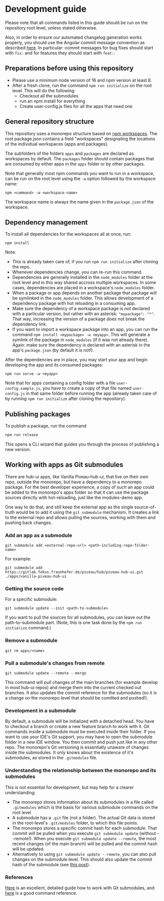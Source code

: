 # Development guide

Please note that all commands listed in this guide should be run on the repository root level,
unless stated otherwise.

Also, in order to ensure our automated changelog generation works properly, you should
use the Angular commit message convention as described [here](https://www.npmjs.com/package/semantic-release).
In particular: commit messages for bug fixes should start with `fix:` and for features they should start with
`feat:`.

## Preparations before using this repository

* Please use a minimum node version of 16 and npm version at least 8.
* After a fresh clone, run the command `npm run initialize` on the root level. This will do the following:
  * Checkout all the submodules
  * run an npm install for everything
  * Create user-config.js files for all the apps that need one

## General repository structure
This repository uses a monorepo structure based on [npm workspaces](https://docs.npmjs.com/cli/v7/using-npm/workspaces).
The root package.json contains a field "workspaces" designating the locations
of the individual workspaces (apps and packages).

The subfolders of the folders `apps` and `packages` are declared as workspaces
by default. The `packages` folder should contain packages that are consumed
by either apps in the `apps` folder or by other packages.

Note that generally most npm commands you want to run in a workspace, can be run
on the root level using the `-w` option followed by the workspace name:

```
npm <command> -w <workspace-name>
```

The workspace name is always the name given in the `package.json` of the workspace.

## Dependency management

To install all dependencies for the workspaces all at once, run:

```
npm install
```

Note:

* This is already taken care of, if you run `npm run initialize` after cloning the repo.
* Whenever dependencies change, you can re-run this command.
* Dependencies are generally installed in the `node_modules` folder at the
  root level and in this way shared accross multiple workspaces. In some
  cases, dependencies are placed in a workspace's `node_modules` folder.
* When a package or app depends on another package that package will be symlinked
  in the `node_modules` folder. This allows development of a dependency package
  with hot reloading in a consuming app.
* Make sure the dependency of a workspace package is *not* declared with a
  particular version, but rather with an asterisk: `"mypackage": "*"`. That way,
  increasing the version of a package does not break the dependency link.
* If you want to import a workspace package into an app, you can run the command
  `npm install <mypackage> -w <myapp>`. This will generate a symlink of the package
  in `node_modules` (if it was not already there). Again: make sure the dependency is
  declared with an asterisk in the app's `package.json` (by default it is not!).

After the dependencies are in place, you may start your app and begin developing
the app and its consumed packages:

```
npm run serve -w <myapp>
```

Note that for apps containing a config folder with a file `user-config.sample.js`,
you have to create a copy of that file named `user-config.js` in that same folder
before running the app (already taken care of by running `npm run initialize` after cloning the repository).

## Publishing packages

To publish a package, run the command

```sh
npm run release
```

This opens a CLI wizard that guides you through the process of publishing a new version.

## Working with apps as Git submodules

There are hub-ui apps, like Vanilla Piveau-hub-ui, that live on their own repo, outside the monorepo,
but have a dependency to a monorepo package. For the best developer experience, a copy of such an
app could be added to the monorepo's apps folder so that it can use the package sources directly with hot-reloading,
just like the modules-demo app.

One way to do that, and still keep the external app as the single source-of-truth would be to add
it using the `git submodule` mechanism. It creates a link to the external repo and allows pulling
the sources, working with them and pushing back changes.

### Add an app as a submodule

```
git submodule add <external-repo-url> <path-including-repo-folder-name>
```

For example:

```
git submodule add https://gitlab.fokus.fraunhofer.de/piveau/hub/piveau-hub-ui.git ./apps/vanilla-piveau-hub-ui
```

### Getting the source code

For a specific submodule:

```
git submodule update --init <path-to-submodule>
```

If you want to pull the sources for all submodules, you can leave out the path-to-submodule part.
(Note, this is one task done by the `npm run initialize` command.)


### Remove a submodule

```
git rm apps/<name>
```

### Pull a submodule's changes from remote

```
git submodule update --remote --merge
```

This command will pull changes of the main branches (for example develop in most hub-ui repos) and merge
them into the current checked out branches. It also updates the commit reference for the submodules (so
it is a change on the monorepo level that should be comitted and pushed!).

### Development in a submodule

By default, a submodule will be initialized with a detached head. You have to checkout a branch or create a
new feature branch to work with it. Git commands inside a submodule must be executed inside their folder.
If you want to use your IDE's Git support, you may have to open the submodule folder in a new IDE window.
You then commit and push just like in any other repo.
The monorepo's Git versioning is essentially unaware of changes inside the submodules.
It only knows about the existence of it's submodules, as stored in the `.gitmodules` file.

### Understanding the relationship between the monorepo and its submodules

This is not essential for development, but may help for a clearer understanding:

* The monorepo stores information about its submodules in a file called `.gitmodules` which is the basis for
  various submodule commands on the root level
* A submodule has a `.git` file (not a folder). The actual Git data is stored in the root-level's `.git/modules`
  folder, to which this file points.
* The monorepo stores a specific commit hash for each submodule. That commit will be pulled when you
  execute `git submodule update` (without --remote!). When you execute `git submodule update --remote`, the
  most recent changes (of the main branch) will be pulled and the commit hash will be updated.
* Alternatively to using `git submodule update --remote`, you can also pull changes on the submodule level. This
  should also update the commit hash of the submodule
  (see [this post](https://stackoverflow.com/questions/19619747/git-submodule-update-remote-vs-git-pull)).

### References

[Here](https://git-scm.com/book/en/v2/Git-Tools-Submodules) is an excellent, detailed guide how to work
with Git submodules, and [here](https://manpages.ubuntu.com/manpages/xenial/man1/git-submodule.1.html) is
a good command reference.
